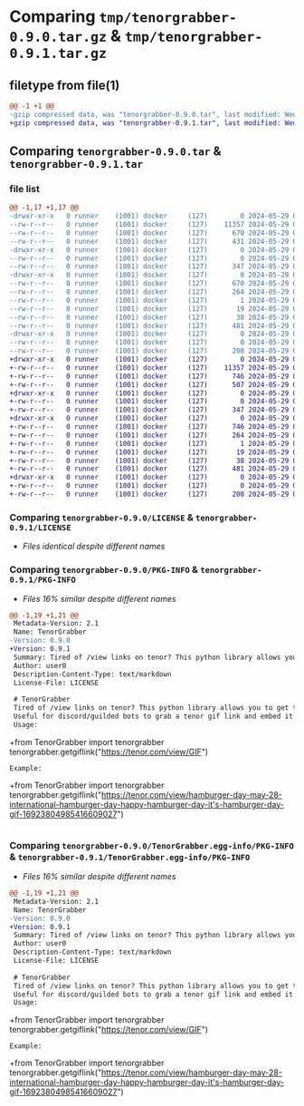 # Comparing `tmp/tenorgrabber-0.9.0.tar.gz` & `tmp/tenorgrabber-0.9.1.tar.gz`

## filetype from file(1)

```diff
@@ -1 +1 @@
-gzip compressed data, was "tenorgrabber-0.9.0.tar", last modified: Wed May 29 07:46:43 2024, max compression
+gzip compressed data, was "tenorgrabber-0.9.1.tar", last modified: Wed May 29 08:03:11 2024, max compression
```

## Comparing `tenorgrabber-0.9.0.tar` & `tenorgrabber-0.9.1.tar`

### file list

```diff
@@ -1,17 +1,17 @@
-drwxr-xr-x   0 runner    (1001) docker     (127)        0 2024-05-29 07:46:43.822450 tenorgrabber-0.9.0/
--rw-r--r--   0 runner    (1001) docker     (127)    11357 2024-05-29 07:46:40.000000 tenorgrabber-0.9.0/LICENSE
--rw-r--r--   0 runner    (1001) docker     (127)      670 2024-05-29 07:46:43.822450 tenorgrabber-0.9.0/PKG-INFO
--rw-r--r--   0 runner    (1001) docker     (127)      431 2024-05-29 07:46:40.000000 tenorgrabber-0.9.0/README.md
-drwxr-xr-x   0 runner    (1001) docker     (127)        0 2024-05-29 07:46:43.822450 tenorgrabber-0.9.0/TenorGrabber/
--rw-r--r--   0 runner    (1001) docker     (127)        0 2024-05-29 07:46:40.000000 tenorgrabber-0.9.0/TenorGrabber/__init__.py
--rw-r--r--   0 runner    (1001) docker     (127)      347 2024-05-29 07:46:40.000000 tenorgrabber-0.9.0/TenorGrabber/tenorgrabber.py
-drwxr-xr-x   0 runner    (1001) docker     (127)        0 2024-05-29 07:46:43.822450 tenorgrabber-0.9.0/TenorGrabber.egg-info/
--rw-r--r--   0 runner    (1001) docker     (127)      670 2024-05-29 07:46:43.000000 tenorgrabber-0.9.0/TenorGrabber.egg-info/PKG-INFO
--rw-r--r--   0 runner    (1001) docker     (127)      264 2024-05-29 07:46:43.000000 tenorgrabber-0.9.0/TenorGrabber.egg-info/SOURCES.txt
--rw-r--r--   0 runner    (1001) docker     (127)        1 2024-05-29 07:46:43.000000 tenorgrabber-0.9.0/TenorGrabber.egg-info/dependency_links.txt
--rw-r--r--   0 runner    (1001) docker     (127)       19 2024-05-29 07:46:43.000000 tenorgrabber-0.9.0/TenorGrabber.egg-info/top_level.txt
--rw-r--r--   0 runner    (1001) docker     (127)       38 2024-05-29 07:46:43.822450 tenorgrabber-0.9.0/setup.cfg
--rw-r--r--   0 runner    (1001) docker     (127)      481 2024-05-29 07:46:40.000000 tenorgrabber-0.9.0/setup.py
-drwxr-xr-x   0 runner    (1001) docker     (127)        0 2024-05-29 07:46:43.822450 tenorgrabber-0.9.0/tests/
--rw-r--r--   0 runner    (1001) docker     (127)        0 2024-05-29 07:46:40.000000 tenorgrabber-0.9.0/tests/__init__.py
--rw-r--r--   0 runner    (1001) docker     (127)      208 2024-05-29 07:46:40.000000 tenorgrabber-0.9.0/tests/tenorgrabber.py
+drwxr-xr-x   0 runner    (1001) docker     (127)        0 2024-05-29 08:03:11.338462 tenorgrabber-0.9.1/
+-rw-r--r--   0 runner    (1001) docker     (127)    11357 2024-05-29 08:03:07.000000 tenorgrabber-0.9.1/LICENSE
+-rw-r--r--   0 runner    (1001) docker     (127)      746 2024-05-29 08:03:11.338462 tenorgrabber-0.9.1/PKG-INFO
+-rw-r--r--   0 runner    (1001) docker     (127)      507 2024-05-29 08:03:07.000000 tenorgrabber-0.9.1/README.md
+drwxr-xr-x   0 runner    (1001) docker     (127)        0 2024-05-29 08:03:11.334462 tenorgrabber-0.9.1/TenorGrabber/
+-rw-r--r--   0 runner    (1001) docker     (127)        0 2024-05-29 08:03:07.000000 tenorgrabber-0.9.1/TenorGrabber/__init__.py
+-rw-r--r--   0 runner    (1001) docker     (127)      347 2024-05-29 08:03:07.000000 tenorgrabber-0.9.1/TenorGrabber/tenorgrabber.py
+drwxr-xr-x   0 runner    (1001) docker     (127)        0 2024-05-29 08:03:11.338462 tenorgrabber-0.9.1/TenorGrabber.egg-info/
+-rw-r--r--   0 runner    (1001) docker     (127)      746 2024-05-29 08:03:11.000000 tenorgrabber-0.9.1/TenorGrabber.egg-info/PKG-INFO
+-rw-r--r--   0 runner    (1001) docker     (127)      264 2024-05-29 08:03:11.000000 tenorgrabber-0.9.1/TenorGrabber.egg-info/SOURCES.txt
+-rw-r--r--   0 runner    (1001) docker     (127)        1 2024-05-29 08:03:11.000000 tenorgrabber-0.9.1/TenorGrabber.egg-info/dependency_links.txt
+-rw-r--r--   0 runner    (1001) docker     (127)       19 2024-05-29 08:03:11.000000 tenorgrabber-0.9.1/TenorGrabber.egg-info/top_level.txt
+-rw-r--r--   0 runner    (1001) docker     (127)       38 2024-05-29 08:03:11.338462 tenorgrabber-0.9.1/setup.cfg
+-rw-r--r--   0 runner    (1001) docker     (127)      481 2024-05-29 08:03:07.000000 tenorgrabber-0.9.1/setup.py
+drwxr-xr-x   0 runner    (1001) docker     (127)        0 2024-05-29 08:03:11.338462 tenorgrabber-0.9.1/tests/
+-rw-r--r--   0 runner    (1001) docker     (127)        0 2024-05-29 08:03:07.000000 tenorgrabber-0.9.1/tests/__init__.py
+-rw-r--r--   0 runner    (1001) docker     (127)      208 2024-05-29 08:03:07.000000 tenorgrabber-0.9.1/tests/tenorgrabber.py
```

### Comparing `tenorgrabber-0.9.0/LICENSE` & `tenorgrabber-0.9.1/LICENSE`

 * *Files identical despite different names*

### Comparing `tenorgrabber-0.9.0/PKG-INFO` & `tenorgrabber-0.9.1/PKG-INFO`

 * *Files 16% similar despite different names*

```diff
@@ -1,19 +1,21 @@
 Metadata-Version: 2.1
 Name: TenorGrabber
-Version: 0.9.0
+Version: 0.9.1
 Summary: Tired of /view links on tenor? This python library allows you to get the direct link of the GIF!
 Author: user0
 Description-Content-Type: text/markdown
 License-File: LICENSE
 
 # TenorGrabber
 Tired of /view links on tenor? This python library allows you to get the direct link of the GIF!
 Useful for discord/guilded bots to grab a tenor gif link and embed it
 Usage:
 ```
+from TenorGrabber import tenorgrabber
 tenorgrabber.getgiflink("https://tenor.com/view/GIF")
 ```
 Example:
 ```
+from TenorGrabber import tenorgrabber
 tenorgrabber.getgiflink("https://tenor.com/view/hamburger-day-may-28-international-hamburger-day-happy-hamburger-day-it's-hamburger-day-gif-16923804985416609027")
 ```
```

### Comparing `tenorgrabber-0.9.0/TenorGrabber.egg-info/PKG-INFO` & `tenorgrabber-0.9.1/TenorGrabber.egg-info/PKG-INFO`

 * *Files 16% similar despite different names*

```diff
@@ -1,19 +1,21 @@
 Metadata-Version: 2.1
 Name: TenorGrabber
-Version: 0.9.0
+Version: 0.9.1
 Summary: Tired of /view links on tenor? This python library allows you to get the direct link of the GIF!
 Author: user0
 Description-Content-Type: text/markdown
 License-File: LICENSE
 
 # TenorGrabber
 Tired of /view links on tenor? This python library allows you to get the direct link of the GIF!
 Useful for discord/guilded bots to grab a tenor gif link and embed it
 Usage:
 ```
+from TenorGrabber import tenorgrabber
 tenorgrabber.getgiflink("https://tenor.com/view/GIF")
 ```
 Example:
 ```
+from TenorGrabber import tenorgrabber
 tenorgrabber.getgiflink("https://tenor.com/view/hamburger-day-may-28-international-hamburger-day-happy-hamburger-day-it's-hamburger-day-gif-16923804985416609027")
 ```
```

